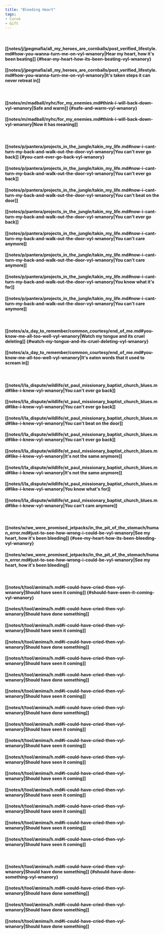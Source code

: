 ```yaml
---
title: "Bleeding Heart"
tags:
- Curve
- Gift
---
```

&nbsp;
#### [[notes/j/jpegmafia/all_my_heroes_are_cornballs/post_verified_lifestyle.md#how-you-wanna-turn-me-on-vyl-wnanory|Hear my heart, how it's been beating]] {#hear-my-heart-how-its-been-beating-vyl-wnanory}
#### [[notes/j/jpegmafia/all_my_heroes_are_cornballs/post_verified_lifestyle.md#how-you-wanna-turn-me-on-vyl-wnanory|It's taken steps it can never retreat in]]
&nbsp;
#### [[notes/m/madball/nyhc/for_my_enemies.md#think-i-will-back-down-vyl-wnanory|Safe and warm]] {#safe-and-warm-vyl-wnanory}
#### [[notes/m/madball/nyhc/for_my_enemies.md#think-i-will-back-down-vyl-wnanory|Now it has meaning]]
&nbsp;
#### [[notes/p/pantera/projects_in_the_jungle/takin_my_life.md#now-i-cant-turn-my-back-and-walk-out-the-door-vyl-wnanory|You can't ever go back]] {#you-cant-ever-go-back-vyl-wnanory}
#### [[notes/p/pantera/projects_in_the_jungle/takin_my_life.md#now-i-cant-turn-my-back-and-walk-out-the-door-vyl-wnanory|You can't ever go back]]
#### [[notes/p/pantera/projects_in_the_jungle/takin_my_life.md#now-i-cant-turn-my-back-and-walk-out-the-door-vyl-wnanory|You can't beat on the door]]
#### [[notes/p/pantera/projects_in_the_jungle/takin_my_life.md#now-i-cant-turn-my-back-and-walk-out-the-door-vyl-wnanory|You can't ever go back]]
#### [[notes/p/pantera/projects_in_the_jungle/takin_my_life.md#now-i-cant-turn-my-back-and-walk-out-the-door-vyl-wnanory|You can't care anymore]]
#### [[notes/p/pantera/projects_in_the_jungle/takin_my_life.md#now-i-cant-turn-my-back-and-walk-out-the-door-vyl-wnanory|You can't care anymore]]
#### [[notes/p/pantera/projects_in_the_jungle/takin_my_life.md#now-i-cant-turn-my-back-and-walk-out-the-door-vyl-wnanory|You know what it's for]]
#### [[notes/p/pantera/projects_in_the_jungle/takin_my_life.md#now-i-cant-turn-my-back-and-walk-out-the-door-vyl-wnanory|You can't care anymore]]
&nbsp;
#### [[notes/a/a_day_to_remember/common_courtesy/end_of_me.md#you-know-me-all-too-well-vyl-wnanory|Watch my tongue and its cruel deleting]] {#watch-my-tongue-and-its-cruel-deleting-vyl-wnanory}
#### [[notes/a/a_day_to_remember/common_courtesy/end_of_me.md#you-know-me-all-too-well-vyl-wnanory|It's eaten words that it used to scream in]]
&nbsp;
#### [[notes/l/la_dispute/wildlife/st_paul_missionary_baptist_church_blues.md#like-i-knew-vyl-wnanory|You can't ever go back]]
#### [[notes/l/la_dispute/wildlife/st_paul_missionary_baptist_church_blues.md#like-i-knew-vyl-wnanory|You can't ever go back]]
#### [[notes/l/la_dispute/wildlife/st_paul_missionary_baptist_church_blues.md#like-i-knew-vyl-wnanory|You can't beat on the door]]
#### [[notes/l/la_dispute/wildlife/st_paul_missionary_baptist_church_blues.md#like-i-knew-vyl-wnanory|You can't ever go back]]
#### [[notes/l/la_dispute/wildlife/st_paul_missionary_baptist_church_blues.md#like-i-knew-vyl-wnanory|It's not the same anymore]]
#### [[notes/l/la_dispute/wildlife/st_paul_missionary_baptist_church_blues.md#like-i-knew-vyl-wnanory|It's not the same anymore]]
#### [[notes/l/la_dispute/wildlife/st_paul_missionary_baptist_church_blues.md#like-i-knew-vyl-wnanory|You know what's for]]
#### [[notes/l/la_dispute/wildlife/st_paul_missionary_baptist_church_blues.md#like-i-knew-vyl-wnanory|You can't care anymore]]
&nbsp;
#### [[notes/w/we_were_promised_jetpacks/in_the_pit_of_the_stomach/human_error.md#just-to-see-how-wrong-i-could-be-vyl-wnanory|See my heart, how it's been bleeding]] {#see-my-heart-how-its-been-bleeding-vyl-wnanory}
#### [[notes/w/we_were_promised_jetpacks/in_the_pit_of_the_stomach/human_error.md#just-to-see-how-wrong-i-could-be-vyl-wnanory|See my heart, how it's been bleeding]]
&nbsp;
#### [[notes/t/tool/ænima/h.md#i-could-have-cried-then-vyl-wnanory|Should have seen it coming]] {#should-have-seen-it-coming-vyl-wnanory}
#### [[notes/t/tool/ænima/h.md#i-could-have-cried-then-vyl-wnanory|Should have done something]]
#### [[notes/t/tool/ænima/h.md#i-could-have-cried-then-vyl-wnanory|Should have seen it coming]]
#### [[notes/t/tool/ænima/h.md#i-could-have-cried-then-vyl-wnanory|Should have done something]]
#### [[notes/t/tool/ænima/h.md#i-could-have-cried-then-vyl-wnanory|Should have seen it coming]]
#### [[notes/t/tool/ænima/h.md#i-could-have-cried-then-vyl-wnanory|Should have done something]]
#### [[notes/t/tool/ænima/h.md#i-could-have-cried-then-vyl-wnanory|Should have seen it coming]]
#### [[notes/t/tool/ænima/h.md#i-could-have-cried-then-vyl-wnanory|Should have done something]]
#### [[notes/t/tool/ænima/h.md#i-could-have-cried-then-vyl-wnanory|Should have seen it coming]]
#### [[notes/t/tool/ænima/h.md#i-could-have-cried-then-vyl-wnanory|Should have seen it coming]]
#### [[notes/t/tool/ænima/h.md#i-could-have-cried-then-vyl-wnanory|Should have seen it coming]]
#### [[notes/t/tool/ænima/h.md#i-could-have-cried-then-vyl-wnanory|Should have seen it coming]]
#### [[notes/t/tool/ænima/h.md#i-could-have-cried-then-vyl-wnanory|Should have seen it coming]]
#### [[notes/t/tool/ænima/h.md#i-could-have-cried-then-vyl-wnanory|Should have seen it coming]]
#### [[notes/t/tool/ænima/h.md#i-could-have-cried-then-vyl-wnanory|Should have seen it coming]]
#### [[notes/t/tool/ænima/h.md#i-could-have-cried-then-vyl-wnanory|Should have seen it coming]]
&nbsp;
#### [[notes/t/tool/ænima/h.md#i-could-have-cried-then-vyl-wnanory|Should have done something]] {#should-have-done-something-vyl-wnanory}
#### [[notes/t/tool/ænima/h.md#i-could-have-cried-then-vyl-wnanory|Should have done something]]
#### [[notes/t/tool/ænima/h.md#i-could-have-cried-then-vyl-wnanory|Should have done something]]
#### [[notes/t/tool/ænima/h.md#i-could-have-cried-then-vyl-wnanory|Should have done something]]
